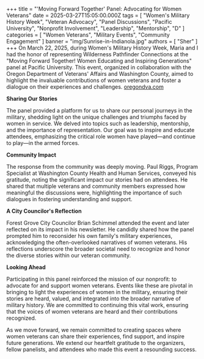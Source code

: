 +++
title = "'Moving Forward Together' Panel: Advocating for Women Veterans"
date = 2025-03-27T15:05:00.000Z
tags = [
  "Women's Military History Week",
  "Veteran Advocacy",
  "Panel Discussions",
  "Pacific University",
  "Nonprofit Involvement",
  "Leadership",
  "Mentorship",
  "D"
]
categories = [
  "Women Veterans",
  "Military Events",
  "Community Engagement"
]
banner = "img/Sunrise-in-Indianola.jpg"
authors = [ "Sher" ]
+++
On March 22, 2025, during Women's Military History Week, Maria and I had the honor of representing Wilderness Pathfinder Connections at the "Moving Forward Together! Women Educating and Inspiring Generations" panel at Pacific University. This event, organized in collaboration with the Oregon Department of Veterans' Affairs and Washington County, aimed to highlight the invaluable contributions of women veterans and foster a dialogue on their experiences and challenges. ​[oregondva.com](https://oregondva.com/events/womens-history-month-iani-exhibit-at-odva-466/?utm_source=chatgpt.com)

**Sharing Our Stories**

The panel provided a platform for us to share our personal journeys in the military, shedding light on the unique challenges and triumphs faced by women in service. We delved into topics such as leadership, mentorship, and the importance of representation. Our goal was to inspire and educate attendees, emphasizing the critical role women have played—and continue to play—in the armed forces.​

**Community Impact**

The response from the community was deeply moving. Paul Riggs, Program Specialist at Washington County Health and Human Services, conveyed his gratitude, noting the significant impact our stories had on attendees. He shared that multiple veterans and community members expressed how meaningful the discussions were, highlighting the importance of such dialogues in fostering understanding and support.​

**A City Councilor's Reflection**

Forest Grove City Councilor Brian Schimmel attended the event and later reflected on its impact in his newsletter. He candidly shared how the panel prompted him to reconsider his own family's military experiences, acknowledging the often-overlooked narratives of women veterans. His reflections underscore the broader societal need to recognize and honor the diverse stories within our veteran community.​

**Looking Ahead**

Participating in this panel reinforced the mission of our nonprofit: to advocate for and support women veterans. Events like these are pivotal in bringing to light the experiences of women in the military, ensuring their stories are heard, valued, and integrated into the broader narrative of military history.​ We are committed to continuing this vital work, ensuring that the voices of women veterans are heard and their contributions recognized.

As we move forward, we remain committed to creating spaces where women veterans can share their experiences, find support, and inspire future generations. We extend our heartfelt gratitude to the organizers, fellow panelists, and attendees who made this event a resounding success.